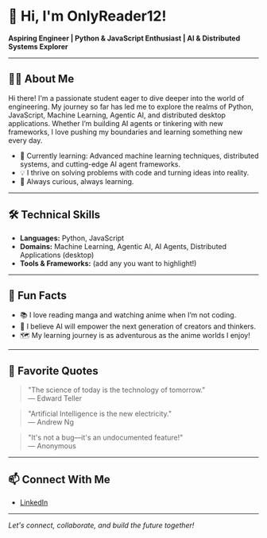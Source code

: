# 👋 Hi, I'm OnlyReader12!

**Aspiring Engineer | Python & JavaScript Enthusiast | AI & Distributed Systems Explorer**

---

## 👨‍🎓 About Me

Hi there! I'm a passionate student eager to dive deeper into the world of engineering. My journey so far has led me to explore the realms of Python, JavaScript, Machine Learning, Agentic AI, and distributed desktop applications. Whether I’m building AI agents or tinkering with new frameworks, I love pushing my boundaries and learning something new every day.

- 🔭 Currently learning: Advanced machine learning techniques, distributed systems, and cutting-edge AI agent frameworks.
- 💡 I thrive on solving problems with code and turning ideas into reality.
- 🌱 Always curious, always learning.

---

## 🛠️ Technical Skills

- **Languages:** Python, JavaScript
- **Domains:** Machine Learning, Agentic AI, AI Agents, Distributed Applications (desktop)
- **Tools & Frameworks:** (add any you want to highlight!)

---

## 🌟 Fun Facts

- 📚 I love reading manga and watching anime when I’m not coding.
- 🧠 I believe AI will empower the next generation of creators and thinkers.
- 🗺️ My learning journey is as adventurous as the anime worlds I enjoy!

---

## 💬 Favorite Quotes

> "The science of today is the technology of tomorrow."  
> — Edward Teller

> "Artificial Intelligence is the new electricity."  
> — Andrew Ng

> "It's not a bug—it's an undocumented feature!"  
> — Anonymous

---

## 📫 Connect With Me

- [LinkedIn](https://www.linkedin.com/in/YOUR-LINKEDIN) <!-- Replace with your actual LinkedIn URL! -->

---

*Let's connect, collaborate, and build the future together!*
